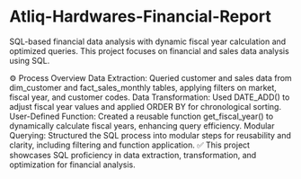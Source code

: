 # Atliq-Hardwares-Financial-Report
SQL-based financial data analysis with dynamic fiscal year calculation and optimized queries.
This project focuses on financial and sales data analysis using SQL.

⚙️ Process Overview
Data Extraction: Queried customer and sales data from dim_customer and fact_sales_monthly tables, applying filters on market, fiscal year, and customer codes.
Data Transformation: Used DATE_ADD() to adjust fiscal year values and applied ORDER BY for chronological sorting.
User-Defined Function: Created a reusable function get_fiscal_year() to dynamically calculate fiscal years, enhancing query efficiency.
Modular Querying: Structured the SQL process into modular steps for reusability and clarity, including filtering and function application.
✅ This project showcases SQL proficiency in data extraction, transformation, and optimization for financial analysis.

